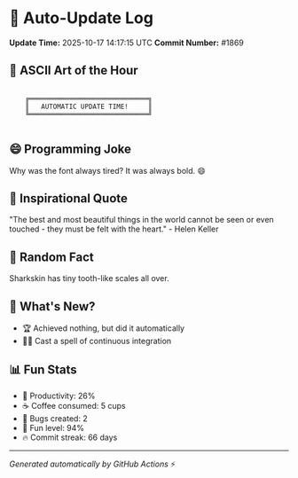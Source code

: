 # 🤖 Auto-Update Log
**Update Time:** 2025-10-17 14:17:15 UTC
**Commit Number:** #1869

## 🎨 ASCII Art of the Hour
```

    ╔══════════════════════════════╗
    ║   AUTOMATIC UPDATE TIME!     ║
    ╚══════════════════════════════╝
        
```

## 😄 Programming Joke
Why was the font always tired? It was always bold. 😄

## 💭 Inspirational Quote
"The best and most beautiful things in the world cannot be seen or even touched - they must be felt with the heart." - Helen Keller

## 🧠 Random Fact
Sharkskin has tiny tooth-like scales all over.

## 📝 What's New?
- 🏆 Achieved nothing, but did it automatically
- 🧙‍♂️ Cast a spell of continuous integration

## 📊 Fun Stats
- 🎯 Productivity: 26%
- ☕ Coffee consumed: 5 cups
- 🐛 Bugs created: 2
- 🎉 Fun level: 94%
- 🔥 Commit streak: 66 days

---
*Generated automatically by GitHub Actions* ⚡
